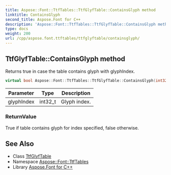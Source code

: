 ```yaml
---
title: Aspose::Font::TtfTables::TtfGlyfTable::ContainsGlyph method
linktitle: ContainsGlyph
second_title: Aspose.Font for C++
description: 'Aspose::Font::TtfTables::TtfGlyfTable::ContainsGlyph method. Returns true in case the table contains glyph with glyphIndex in C++.'
type: docs
weight: 200
url: /cpp/aspose.font.ttftables/ttfglyftable/containsglyph/
---
```

## TtfGlyfTable::ContainsGlyph method


Returns true in case the table contains glyph with glyphIndex.

```cpp
virtual bool Aspose::Font::TtfTables::TtfGlyfTable::ContainsGlyph(int32_t glyphIndex)
```


| Parameter | Type | Description |
| --- | --- | --- |
| glyphIndex | int32_t | Glyph index. |

### ReturnValue

True if table contains glyph for index specified, false otherwise.

## See Also

* Class [TtfGlyfTable](../)
* Namespace [Aspose::Font::TtfTables](../../)
* Library [Aspose.Font for C++](../../../)
